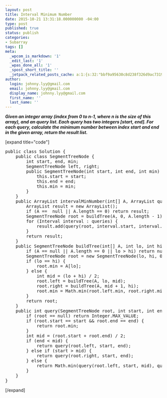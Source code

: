 ```yaml
---
layout: post
title: Interval Minimum Number
date: 2015-10-21 13:31:18.000000000 -04:00
type: post
published: true
status: publish
categories:
- Subarray
tags: []
meta:
  _wpcom_is_markdown: '1'
  _edit_last: '1'
  _wpas_done_all: '1'
  _spost_short_title: ''
  _jetpack_related_posts_cache: a:1:{s:32:"bbf9a95630c8d238f326d9ac73190f69";a:2:{s:7:"expires";i:1455274691;s:7:"payload";a:3:{i:0;a:1:{s:2:"id";i:497;}i:1;a:1:{s:2:"id";i:499;}i:2;a:1:{s:2:"id";i:936;}}}}
author:
  login: johnny.lyy@gmail.com
  email: johnny.lyy@gmail.com
  display_name: johnny.lyy@gmail.com
  first_name: ''
  last_name: ''
---
```

<p><strong><em>Given an integer array (index from 0 to n-1, where n is the size of this array), and an query list. Each query has two integers [start, end]. For each query, calculate the minimum number between index start and end in the given array, return the result list.</em></strong></p>
<p>[expand title="code"]</p>
<pre>
public class Solution {
    public class SegmentTreeNode {
        int start, end, min;
        SegmentTreeNode left, right;
        public SegmentTreeNode(int start, int end, int min) {
            this.start = start;
            this.end = end;
            this.min = min;
        }
    }    
    public ArrayList<integer> intervalMinNumber(int[] A, ArrayList<interval> queries) {
        ArrayList<integer> result = new ArrayList<integer>();
        if (A ==  null || A.length == 0) return result;
        SegmentTreeNode root = buildTree(A, 0, A.length - 1);
        for (Interval interval : queries) {
            result.add(query(root, interval.start, interval.end));
        }
        return result;
    }
    public SegmentTreeNode buildTree(int[] A, int lo, int hi) {
        if (A == null || A.length == 0 || lo > hi) return null;
        SegmentTreeNode root = new SegmentTreeNode(lo, hi, 0);
        if (lo == hi) {
            root.min = A[lo];
        } else {
            int mid = (lo + hi) / 2;
            root.left = buildTree(A, lo, mid);
            root.right = buildTree(A, mid + 1, hi);
            root.min = Math.min(root.left.min, root.right.min);
        }
        return root;
    }
    public int query(SegmentTreeNode root, int start, int end) {
        if (root == null) return Integer.MAX_VALUE;
        if (root.start == start && root.end == end) {
            return root.min;
        }
        int mid = (root.start + root.end) / 2;
        if (end < mid) {
            return query(root.left, start, end);
        } else if (start > mid) {
            return query(root.right, start, end);
        } else {
            return Math.min(query(root.left, start, mid), query(root.right, mid + 1, end));
        }
    }
}
</integer></integer></interval></integer></pre>
<p>[/expand]</p>
